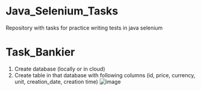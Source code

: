 # Java_Selenium_Tasks
Repository with tasks for practice writing tests in java selenium

# Task_Bankier
1. Create database (locally or in cloud)
2. Create table in that database with following columns (id, price, currency, unit, creation_date, creation time)
![image](https://user-images.githubusercontent.com/46853980/217956669-a787e274-5944-464c-900b-b16a909c3a80.png)
